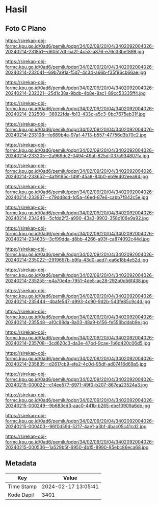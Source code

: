 # Hasil

## Foto C Plano

https://sirekap-obj-formc.kpu.go.id/0ad6/pemilu/pdpr/34/02/09/20/04/3402092004026-20240214-231851--d605f7df-5a2f-4c53-a876-e76c33bef899.jpg

https://sirekap-obj-formc.kpu.go.id/0ad6/pemilu/pdpr/34/02/09/20/04/3402092004026-20240214-232041--69b7a91a-f5d7-4c34-a66b-f35f96cb66ae.jpg

https://sirekap-obj-formc.kpu.go.id/0ad6/pemilu/pdpr/34/02/09/20/04/3402092004026-20240214-232321--25d1c38a-9bdb-4b8e-8ac1-89cc53335ff4.jpg

https://sirekap-obj-formc.kpu.go.id/0ad6/pemilu/pdpr/34/02/09/20/04/3402092004026-20240214-232508--38922fda-fb13-433c-a5c3-0bc7675eb31f.jpg

https://sirekap-obj-formc.kpu.go.id/0ad6/pemilu/pdpr/34/02/09/20/04/3402092004026-20240214-233108--fe689b4a-97af-4713-b557-47756d3b70c2.jpg

https://sirekap-obj-formc.kpu.go.id/0ad6/pemilu/pdpr/34/02/09/20/04/3402092004026-20240214-233205--2a969dc2-0494-49af-825d-037a934807fa.jpg

https://sirekap-obj-formc.kpu.go.id/0ad6/pemilu/pdpr/34/02/09/20/04/3402092004026-20240214-233652--4af9195c-149f-45a8-84b0-eb9e402eea94.jpg

https://sirekap-obj-formc.kpu.go.id/0ad6/pemilu/pdpr/34/02/09/20/04/3402092004026-20240214-233937--c79dd8cd-1d5a-46ed-87e6-cabb7f842c5e.jpg

https://sirekap-obj-formc.kpu.go.id/0ad6/pemilu/pdpr/34/02/09/20/04/3402092004026-20240214-234246--5cfdd2f3-a990-43a3-9902-358c106e9a92.jpg

https://sirekap-obj-formc.kpu.go.id/0ad6/pemilu/pdpr/34/02/09/20/04/3402092004026-20240214-234635--3cf99dda-d8bb-4266-a93f-ca874092c44d.jpg

https://sirekap-obj-formc.kpu.go.id/0ad6/pemilu/pdpr/34/02/09/20/04/3402092004026-20240214-235022--2919657b-b9fa-43d0-aed7-ea6e18b4e52d.jpg

https://sirekap-obj-formc.kpu.go.id/0ad6/pemilu/pdpr/34/02/09/20/04/3402092004026-20240214-235255--e4a70e4e-7951-4de5-ac28-292b0d56f438.jpg

https://sirekap-obj-formc.kpu.go.id/0ad6/pemilu/pdpr/34/02/09/20/04/3402092004026-20240214-235444--4bafe547-d993-4c90-9d2b-543fe85c9c4d.jpg

https://sirekap-obj-formc.kpu.go.id/0ad6/pemilu/pdpr/34/02/09/20/04/3402092004026-20240214-235548--a10c98da-8a03-48a9-b156-fe556bddab9e.jpg

https://sirekap-obj-formc.kpu.go.id/0ad6/pemilu/pdpr/34/02/09/20/04/3402092004026-20240214-235708--3cd620c3-da3e-47bd-9cae-1b6d420c06d5.jpg

https://sirekap-obj-formc.kpu.go.id/0ad6/pemilu/pdpr/34/02/09/20/04/3402092004026-20240214-235835--d2617cb9-efe2-4c0d-95df-ad07416d69a5.jpg

https://sirekap-obj-formc.kpu.go.id/0ad6/pemilu/pdpr/34/02/09/20/04/3402092004026-20240215-000022--c14ee577-6971-49f0-b207-867ea23524a3.jpg

https://sirekap-obj-formc.kpu.go.id/0ad6/pemilu/pdpr/34/02/09/20/04/3402092004026-20240215-000249--9b683ed3-aac0-441b-b265-ebe10909a6de.jpg

https://sirekap-obj-formc.kpu.go.id/0ad6/pemilu/pdpr/34/02/09/20/04/3402092004026-20240215-000403--96f0d59d-5217-4ae1-a3bf-4bac05c41cd2.jpg

https://sirekap-obj-formc.kpu.go.id/0ad6/pemilu/pdpr/34/02/09/20/04/3402092004026-20240215-000536--1a529b5f-6950-4b15-8990-85ebc86eca68.jpg


## Metadata

| Key        | Value               |
| ---------- | ------------------- |
| Time Stamp | 2024-02-17 13:05:41 |
| Kode Dapil | 3401                |



